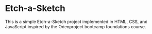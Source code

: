 # Etch-a-Sketch

This is a simple Etch-a-Sketch project implemented in HTML, CSS, and JavaScript inspired by the Odenproject bootcamp foundations course.